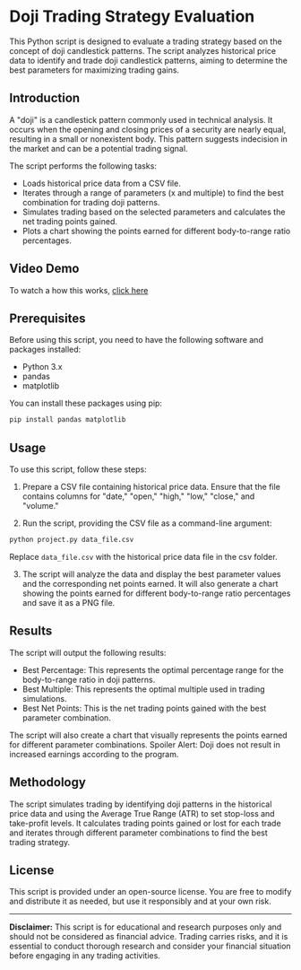 # Doji Trading Strategy Evaluation

This Python script is designed to evaluate a trading strategy based on the concept of doji candlestick patterns. The script analyzes historical price data to identify and trade doji candlestick patterns, aiming to determine the best parameters for maximizing trading gains.

## Introduction

A "doji" is a candlestick pattern commonly used in technical analysis. It occurs when the opening and closing prices of a security are nearly equal, resulting in a small or nonexistent body. This pattern suggests indecision in the market and can be a potential trading signal.

The script performs the following tasks:
- Loads historical price data from a CSV file.
- Iterates through a range of parameters (x and multiple) to find the best combination for trading doji patterns.
- Simulates trading based on the selected parameters and calculates the net trading points gained.
- Plots a chart showing the points earned for different body-to-range ratio percentages.

## Video Demo

To watch a how this works, [click here](https://youtu.be/txnx_Y_dvOg)

## Prerequisites

Before using this script, you need to have the following software and packages installed:

- Python 3.x
- pandas
- matplotlib

You can install these packages using pip:

```bash
pip install pandas matplotlib
```

## Usage

To use this script, follow these steps:

1. Prepare a CSV file containing historical price data. Ensure that the file contains columns for "date," "open," "high," "low," "close," and "volume."

2. Run the script, providing the CSV file as a command-line argument:

```bash
python project.py data_file.csv
```

Replace `data_file.csv` with the historical price data file in the csv folder.

3. The script will analyze the data and display the best parameter values and the corresponding net points earned. It will also generate a chart showing the points earned for different body-to-range ratio percentages and save it as a PNG file.

## Results

The script will output the following results:

- Best Percentage: This represents the optimal percentage range for the body-to-range ratio in doji patterns.
- Best Multiple: This represents the optimal multiple used in trading simulations.
- Best Net Points: This is the net trading points gained with the best parameter combination.

The script will also create a chart that visually represents the points earned for different parameter combinations.
Spoiler Alert: Doji does not result in increased earnings according to the program.

## Methodology

The script simulates trading by identifying doji patterns in the historical price data and using the Average True Range (ATR) to set stop-loss and take-profit levels. It calculates trading points gained or lost for each trade and iterates through different parameter combinations to find the best trading strategy.

## License

This script is provided under an open-source license. You are free to modify and distribute it as needed, but use it responsibly and at your own risk.

---

**Disclaimer:** This script is for educational and research purposes only and should not be considered as financial advice. Trading carries risks, and it is essential to conduct thorough research and consider your financial situation before engaging in any trading activities.
